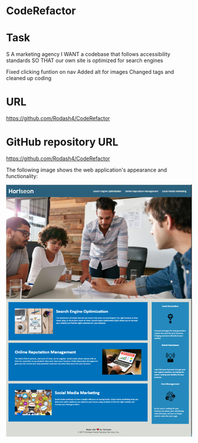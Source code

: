 # CodeRefactor

# Task
S A marketing agency
I WANT a codebase that follows accessibility standards
SO THAT our own site is optimized for search engines


Fixed clicking funtion on nav
Added alt for images
Changed tags and cleaned up coding

# URL
https://github.com/Rodash4/CodeRefactor

# GitHub repository URL 
https://github.com/Rodash4/CodeRefactor

The following image shows the web application's appearance and functionality:

![The Horiseon webpage includes a navigation bar, a header image, and cards with text and images at the bottom of the page.](assets/images/HoriseonWebsite.PNG)

